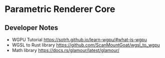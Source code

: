 # Parametric Renderer Core

## Developer Notes

- WGPU Tutorial https://sotrh.github.io/learn-wgpu/#what-is-wgpu
- WGSL to Rust library https://github.com/ScanMountGoat/wgsl_to_wgpu
- Math library https://docs.rs/glamour/latest/glamour/